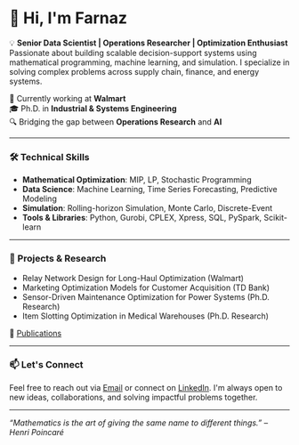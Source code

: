 # 👋 Hi, I'm Farnaz

💡 **Senior Data Scientist | Operations Researcher | Optimization Enthusiast**  
Passionate about building scalable decision-support systems using mathematical programming, machine learning, and simulation. I specialize in solving complex problems across supply chain, finance, and energy systems.

📍 Currently working at **Walmart**  
🎓 Ph.D. in **Industrial & Systems Engineering**  
🔍 Bridging the gap between **Operations Research** and **AI**  

---

### 🛠️ Technical Skills
- **Mathematical Optimization**: MIP, LP, Stochastic Programming
- **Data Science**: Machine Learning, Time Series Forecasting, Predictive Modeling
- **Simulation**: Rolling-horizon Simulation, Monte Carlo, Discrete-Event
- **Tools & Libraries**: Python, Gurobi, CPLEX, Xpress, SQL, PySpark, Scikit-learn

---

### 🚀 Projects & Research
- Relay Network Design for Long-Haul Optimization (Walmart)
- Marketing Optimization Models for Customer Acquisition (TD Bank)
- Sensor-Driven Maintenance Optimization for Power Systems (Ph.D. Research)
- Item Slotting Optimization in Medical Warehouses (Ph.D. Research)

🔗 [Publications](https://scholar.google.com/citations?hl=en&user=TNy_DI8AAAAJ) 

---

### 📫 Let's Connect
Feel free to reach out via [Email](mailto:fallahifarnaz@gmail.com) or connect on [LinkedIn](https://www.linkedin.com/in/farnaz-fallahi-749aa5ab/). I'm always open to new ideas, collaborations, and solving impactful problems together.

---

*“Mathematics is the art of giving the same name to different things.” – Henri Poincaré*

